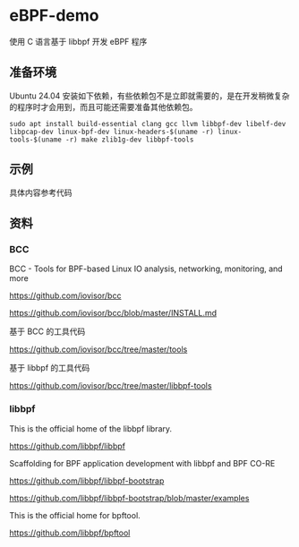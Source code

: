 # eBPF-demo

使用 C 语言基于 libbpf 开发 eBPF 程序

## 准备环境

Ubuntu 24.04 安装如下依赖，有些依赖包不是立即就需要的，是在开发稍微复杂的程序时才会用到，而且可能还需要准备其他依赖包。
```
sudo apt install build-essential clang gcc llvm libbpf-dev libelf-dev libpcap-dev linux-bpf-dev linux-headers-$(uname -r) linux-tools-$(uname -r) make zlib1g-dev libbpf-tools
```

## 示例

具体内容参考代码

## 资料

### BCC

BCC - Tools for BPF-based Linux IO analysis, networking, monitoring, and more

https://github.com/iovisor/bcc

https://github.com/iovisor/bcc/blob/master/INSTALL.md

基于 BCC 的工具代码

https://github.com/iovisor/bcc/tree/master/tools

基于 libbpf 的工具代码

https://github.com/iovisor/bcc/tree/master/libbpf-tools

### libbpf

This is the official home of the libbpf library.

https://github.com/libbpf/libbpf

Scaffolding for BPF application development with libbpf and BPF CO-RE

https://github.com/libbpf/libbpf-bootstrap

https://github.com/libbpf/libbpf-bootstrap/blob/master/examples

This is the official home for bpftool.

https://github.com/libbpf/bpftool

